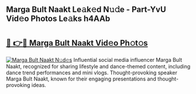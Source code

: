 ## Marga Bult Naakt Le𝚊k𝚎d N𝚞𝚍e - Part-YvU Vid𝚎o Photos Le𝚊ks h4AAb

# <h2><a href="http://fb51ire.evod.top/?m=Marga+Bult+Naakt">🔗 👉🔴 Marga Bult Naakt Vid𝚎o Ph𝚘t𝚘s</a></h2>

[![Marga Bult Naakt N𝚞d𝚎s](https://i.imgur.com/8V9OHl7.gif)](http://fb51ire.evod.top/?m=Marga+Bult+Naakt)
Influential social media influencer Marga Bult Naakt, recognized for sharing lifestyle and dance-themed content, including dance trend performances and mini vlogs. Thought-provoking speaker Marga Bult Naakt, known for their engaging presentations and thought-provoking ideas. 
